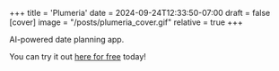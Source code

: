 +++
title = 'Plumeria'
date = 2024-09-24T12:33:50-07:00
draft = false
[cover]
    image = "/posts/plumeria_cover.gif"
    relative = true
+++

AI-powered date planning app.

You can try it out [here for free](https://goplumeria.com) today!

